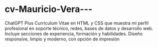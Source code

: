 # cv-Mauricio-Vera---
ChatGPT Plus  Currículum Vitae en HTML y CSS que muestra mi perfil profesional en soporte técnico, redes, bases de datos y desarrollo web. Incluye secciones de experiencia, formación y habilidades. Diseño responsive, limpio y moderno, con opción de impresión
